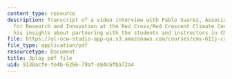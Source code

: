 ```yaml
---
content_type: resource
description: Transcript of a video interview with Pablo Suarez, Associate Director
  for Research and Innovation at the Red Cross/Red Crescent Climate Center. He shares
  his insights about partnering with the students and instructors in CMS.611J.
file: https://ol-ocw-studio-app-qa.s3.amazonaws.com/courses/cms-611j-creating-video-games-fall-2014/9130acfefe4b626679afe84c6fba72a4_WLjo-mDBiDg.pdf
file_type: application/pdf
resourcetype: Document
title: 3play pdf file
uid: 9130acfe-fe4b-6266-79af-e84c6fba72a4
---
```


